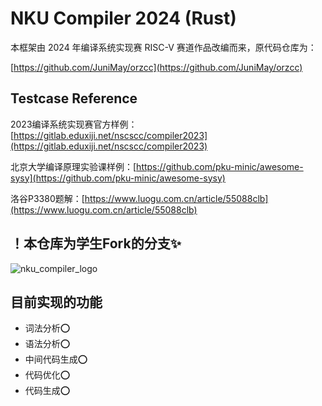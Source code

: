 # NKU Compiler 2024 (Rust)

本框架由 2024 年编译系统实现赛 RISC-V 赛道作品改编而来，原代码仓库为：

[https://github.com/JuniMay/orzcc](https://github.com/JuniMay/orzcc)

## Testcase Reference

2023编译系统实现赛官方样例：[https://gitlab.eduxiji.net/nscscc/compiler2023](https://gitlab.eduxiji.net/nscscc/compiler2023)

北京大学编译原理实验课样例：[https://github.com/pku-minic/awesome-sysy](https://github.com/pku-minic/awesome-sysy)

洛谷P3380题解：[https://www.luogu.com.cn/article/55088clb](https://www.luogu.com.cn/article/55088clb)

## ！本仓库为学生Fork的分支✨

![nku_compiler_logo](https://github.com/user-attachments/assets/93b70721-6225-41f5-96a4-3b04f8a43712)

## 目前实现的功能

- 词法分析⭕
- 语法分析⭕
- 中间代码生成⭕
- 代码优化⭕
- 代码生成⭕
